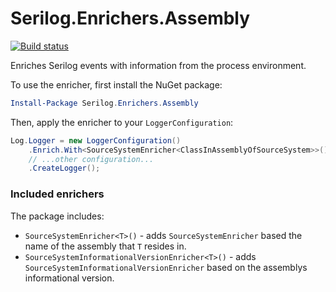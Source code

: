 # Serilog.Enrichers.Assembly
[![Build status](https://ci.appveyor.com/api/projects/status/eylou7edcewcxus7/branch/master?svg=true)](https://ci.appveyor.com/project/iremmats/serilog-enrichers-assembly/branch/master)

Enriches Serilog events with information from the process environment.
 
To use the enricher, first install the NuGet package:

```powershell
Install-Package Serilog.Enrichers.Assembly
```

Then, apply the enricher to your `LoggerConfiguration`:

```csharp
Log.Logger = new LoggerConfiguration()
    .Enrich.With<SourceSystemEnricher<ClassInAssemblyOfSourceSystem>>()
    // ...other configuration...
    .CreateLogger();
```

### Included enrichers

The package includes:

 * `SourceSystemEnricher<T>()` - adds `SourceSystemEnricher` based the name of the assembly that `T` resides in.
 * `SourceSystemInformationalVersionEnricher<T>()` - adds `SourceSystemInformationalVersionEnricher` based on the assemblys informational version.
